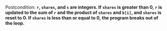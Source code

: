 Postcondition: **`r`, `shares`, and `s` are integers. If `shares` is greater than 0, `r` is updated to the sum of `r` and the product of `shares` and `b[i]`, and `shares` is reset to 0. If `shares` is less than or equal to 0, the program breaks out of the loop.**